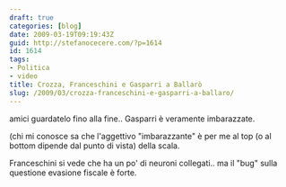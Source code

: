 ```yaml
---
draft: true
categories: [blog]
date: 2009-03-19T09:19:43Z
guid: http://stefanocecere.com/?p=1614
id: 1614
tags:
- Politica
- video
title: Crozza, Franceschini e Gasparri a Ballarò
slug: /2009/03/crozza-franceschini-e-gasparri-a-ballaro/
---
```


amici guardatelo fino alla fine.. Gasparri è veramente imbarazzate.

(chi mi conosce sa che l'aggettivo "imbarazzante" è per me al top (o al bottom dipende dal punto di vista) della scala.

Franceschini si vede che ha un po' di neuroni collegati.. ma il "bug" sulla questione evasione fiscale è forte.